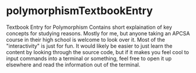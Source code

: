# polymorphismTextbookEntry
Textbook Entry for Polymorphism
Contains short explaination of key concepts for studying reasons. Mostly for me, but anyone taking an APCSA course in their high school is welcome to look over it. 
Most of the "interactivity" is just for fun. It would likely be easier to just learn the content by looking through the source code, but if it makes you feel cool to
input commands into a terminal or something, feel free to open it up elsewhere and read the information out of the terminal. 

